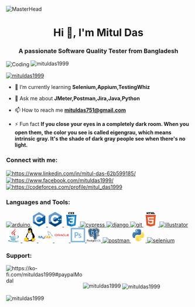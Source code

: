 ![MasterHead](https://engineering.coviam.com/wp-content/uploads/2017/10/gif-banner-messaging-strat.gif)
<h1 align="center">Hi 👋, I'm Mitul Das</h1>
<h3 align="center">A passionate Software Quality Tester from Bangladesh</h3>
<img align="center" alt="Coding" width="70%" src="https://c.tenor.com/BqbIhT4Mb7cAAAAd/programmer-rounded-edges.gif"
<p align="left"> <img src="https://komarev.com/ghpvc/?username=mituldas1999&label=Profile%20views&color=0e75b6&style=flat" alt="mituldas1999" /> </p>

<p align="left"> <a href="https://github.com/ryo-ma/github-profile-trophy"><img src="https://github-profile-trophy.vercel.app/?username=mituldas1999" alt="mituldas1999" /></a> </p>

- 🌱 I’m currently learning **Selenium,Appium,TestingWhiz**

- 💬 Ask me about **JMeter,Postman,Jira,Java,Python**

- 📫 How to reach me **mituldas751@gmail.com**

- ⚡ Fun fact **If you close your eyes in a completely dark room. When you open them, the color you see is called eigengrau, which means intrinsic gray. It's the shade of dark gray people see when there's no light.**

<h3 align="left">Connect with me:</h3>
<p align="left">
<a href="https://linkedin.com/in/https://www.linkedin.com/in/mitul-das-62b599185/" target="blank"><img align="center" src="https://raw.githubusercontent.com/rahuldkjain/github-profile-readme-generator/master/src/images/icons/Social/linked-in-alt.svg" alt="https://www.linkedin.com/in/mitul-das-62b599185/" height="30" width="40" /></a>
<a href="https://fb.com/https://www.facebook.com/mituldas1999/" target="blank"><img align="center" src="https://raw.githubusercontent.com/rahuldkjain/github-profile-readme-generator/master/src/images/icons/Social/facebook.svg" alt="https://www.facebook.com/mituldas1999/" height="30" width="40" /></a>
<a href="https://codeforces.com/profile/https://codeforces.com/profile/mitul_das1999" target="blank"><img align="center" src="https://raw.githubusercontent.com/rahuldkjain/github-profile-readme-generator/master/src/images/icons/Social/codeforces.svg" alt="https://codeforces.com/profile/mitul_das1999" height="30" width="40" /></a>
</p>

<h3 align="left">Languages and Tools:</h3>
<p align="left"> <a href="https://www.arduino.cc/" target="_blank" rel="noreferrer"> <img src="https://cdn.worldvectorlogo.com/logos/arduino-1.svg" alt="arduino" width="40" height="40"/> </a> <a href="https://www.cprogramming.com/" target="_blank" rel="noreferrer"> <img src="https://raw.githubusercontent.com/devicons/devicon/master/icons/c/c-original.svg" alt="c" width="40" height="40"/> </a> <a href="https://www.w3schools.com/cpp/" target="_blank" rel="noreferrer"> <img src="https://raw.githubusercontent.com/devicons/devicon/master/icons/cplusplus/cplusplus-original.svg" alt="cplusplus" width="40" height="40"/> </a> <a href="https://www.w3schools.com/css/" target="_blank" rel="noreferrer"> <img src="https://raw.githubusercontent.com/devicons/devicon/master/icons/css3/css3-original-wordmark.svg" alt="css3" width="40" height="40"/> </a> <a href="https://www.cypress.io" target="_blank" rel="noreferrer"> <img src="https://raw.githubusercontent.com/simple-icons/simple-icons/6e46ec1fc23b60c8fd0d2f2ff46db82e16dbd75f/icons/cypress.svg" alt="cypress" width="40" height="40"/> </a> <a href="https://www.djangoproject.com/" target="_blank" rel="noreferrer"> <img src="https://cdn.worldvectorlogo.com/logos/django.svg" alt="django" width="40" height="40"/> </a> <a href="https://git-scm.com/" target="_blank" rel="noreferrer"> <img src="https://www.vectorlogo.zone/logos/git-scm/git-scm-icon.svg" alt="git" width="40" height="40"/> </a> <a href="https://www.w3.org/html/" target="_blank" rel="noreferrer"> <img src="https://raw.githubusercontent.com/devicons/devicon/master/icons/html5/html5-original-wordmark.svg" alt="html5" width="40" height="40"/> </a> <a href="https://www.adobe.com/in/products/illustrator.html" target="_blank" rel="noreferrer"> <img src="https://www.vectorlogo.zone/logos/adobe_illustrator/adobe_illustrator-icon.svg" alt="illustrator" width="40" height="40"/> </a> <a href="https://www.java.com" target="_blank" rel="noreferrer"> <img src="https://raw.githubusercontent.com/devicons/devicon/master/icons/java/java-original.svg" alt="java" width="40" height="40"/> </a> <a href="https://www.linux.org/" target="_blank" rel="noreferrer"> <img src="https://raw.githubusercontent.com/devicons/devicon/master/icons/linux/linux-original.svg" alt="linux" width="40" height="40"/> </a> <a href="https://www.mysql.com/" target="_blank" rel="noreferrer"> <img src="https://raw.githubusercontent.com/devicons/devicon/master/icons/mysql/mysql-original-wordmark.svg" alt="mysql" width="40" height="40"/> </a> <a href="https://www.oracle.com/" target="_blank" rel="noreferrer"> <img src="https://raw.githubusercontent.com/devicons/devicon/master/icons/oracle/oracle-original.svg" alt="oracle" width="40" height="40"/> </a> <a href="https://www.photoshop.com/en" target="_blank" rel="noreferrer"> <img src="https://raw.githubusercontent.com/devicons/devicon/master/icons/photoshop/photoshop-line.svg" alt="photoshop" width="40" height="40"/> </a> <a href="https://www.postgresql.org" target="_blank" rel="noreferrer"> <img src="https://raw.githubusercontent.com/devicons/devicon/master/icons/postgresql/postgresql-original-wordmark.svg" alt="postgresql" width="40" height="40"/> </a> <a href="https://postman.com" target="_blank" rel="noreferrer"> <img src="https://www.vectorlogo.zone/logos/getpostman/getpostman-icon.svg" alt="postman" width="40" height="40"/> </a> <a href="https://www.python.org" target="_blank" rel="noreferrer"> <img src="https://raw.githubusercontent.com/devicons/devicon/master/icons/python/python-original.svg" alt="python" width="40" height="40"/> </a> <a href="https://www.selenium.dev" target="_blank" rel="noreferrer"> <img src="https://raw.githubusercontent.com/detain/svg-logos/780f25886640cef088af994181646db2f6b1a3f8/svg/selenium-logo.svg" alt="selenium" width="40" height="40"/> </a> </p>

<h3 align="left">Support:</h3>
<p><a href="https://ko-fi.com/https://ko-fi.com/mituldas1999#paypalModal"> <img align="left" src="https://cdn.ko-fi.com/cdn/kofi3.png?v=3" height="50" width="210" alt="https://ko-fi.com/mituldas1999#paypalModal" /></a></p><br><br>

<p><img align="left" src="https://github-readme-stats.vercel.app/api/top-langs?username=mituldas1999&show_icons=true&locale=en&layout=compact" alt="mituldas1999" /></p>

<p>&nbsp;<img align="center" src="https://github-readme-stats.vercel.app/api?username=mituldas1999&show_icons=true&locale=en" alt="mituldas1999" /></p>

<p><img align="center" src="https://github-readme-streak-stats.herokuapp.com/?user=mituldas1999&" alt="mituldas1999" /></p>
